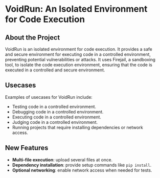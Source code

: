 # VoidRun: An Isolated Environment for Code Execution

## About the Project

VoidRun is an isolated environment for code execution. It provides a safe and secure environment for executing code in a controlled environment, preventing potential vulnerabilities or attacks. It uses Firejail, a sandboxing tool, to isolate the code execution environment, ensuring that the code is executed in a controlled and secure environment.

## Usecases

Examples of usecases for VoidRun include:


- Testing code in a controlled environment.
- Debugging code in a controlled environment.
- Executing code in a controlled environment.
- Judging code in a controlled environment.
- Running projects that require installing dependencies or network access.

## New Features

- **Multi-file execution**: upload several files at once.
- **Dependency installation**: provide setup commands like `pip install`.
- **Optional networking**: enable network access when needed for tests.
